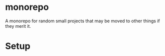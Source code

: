 # monorepo
A monorepo for random small projects that may be moved to other things if they merit it.

# Setup

